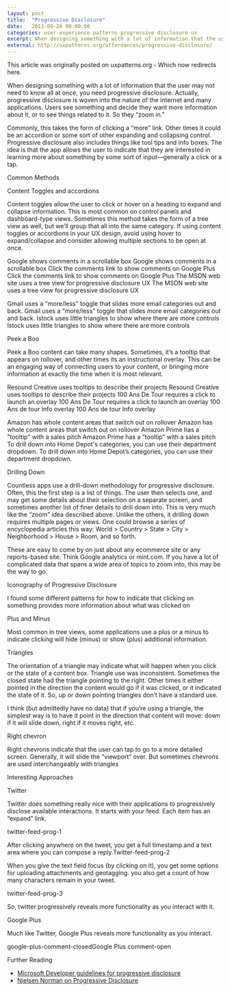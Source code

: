 ```yaml
---
layout: post
title:  "Progressive Disclosure"
date:   2013-09-26 00:00:00
categories: user-experience patterns progressive disclosure ux
excerpt: When designing something with a lot of information that the user may not need to know all at once, you need progressive disclosure. Users see something and decide they want more information about it, or to see things related to it. So they “zoom in.”
external: http://uxpatterns.org/affordances/progressive-disclosure/
---
```

This article was originally posted on uxpatterns.org - Which now redirects here.

When designing something with a lot of information that the user may not need to know all at once, you need progressive disclosure. Actually, progressive disclosure is woven into the nature of the internet and many applications. Users see something and decide they want more information about it, or to see things related to it. So they “zoom in.”

Commonly, this takes the form of clicking a “more” link. Other times it could be an accordion or some sort of other expanding and collapsing control. Progressive disclosure also includes things like tool tips and info boxes. The idea is that the app allows the user to  indicate that they are interested in learning more about something by some sort of input—generally a click or a tap.

Common Methods

Content Toggles and accordions

Content toggles allow the user to click or hover on a heading to expand and collapse information. This is most common on control panels and dashboard-type views. Sometimes this method takes the form of a tree view as well, but we’ll group that all into the same category. If using content toggles or accordions in your UX design, avoid using hover to expand/collapse and consider allowing multiple sections to be open at once.

Google shows comments in a scrollable box
Google shows comments in a scrollable box
Click the comments link to show comments on Google Plus
Click the comments link to show comments on Google Plus
The MSDN web site uses a tree view for progressive disclosure UX
The MSDN web site uses a tree view for progressive disclosure UX

Gmail uses a "more/less" toggle that slides more email categories out and back.
Gmail uses a “more/less” toggle that slides more email categories out and back.
Istock uses little triangles to show where there are more controls
Istock uses little triangles to show where there are more controls

Peek a Boo

Peek a Boo content can take many shapes. Sometimes, it’s a tooltip that appears on rollover, and other times its an instructional overlay. This can be an engaging way of connecting users to your content, or bringing more information at exactly the time when it is most relevant.

Resound Creative uses tooltips to describe their projects
Resound Creative uses tooltips to describe their projects
100 Ans De Tour requires a click to launch an overlay
100 Ans De Tour requires a click to launch an overlay
100 Ans de tour Info overlay
100 Ans de tour Info overlay

Amazon has whole content areas that switch out on rollover
Amazon has whole content areas that switch out on rollover
Amazon Prime has a "tooltip" with a sales pitch
Amazon Prime has a “tooltip” with a sales pitch
To drill down into Home Depot's categories, you can use their department dropdown.
To drill down into Home Depot’s categories, you can use their department dropdown.


Drilling Down

Countless apps use a drill-down methodology for progressive disclosure. Often, this the first step is a list of things. The user then selects one, and may get some details about their selection on a separate screen, and sometimes another list of finer details to drill down into. This is very much like the “zoom” idea described above. Unlike the others, it drilling down requires multiple pages or views. One could browse a series of encyclopedia articles this way: World > Country > State > City > Neighborhood > House > Room, and so forth.

These are easy to come by on just about any ecommerce site or any reports-based site. Think Google analytics or  mint.com. If you have a lot of complicated data that spans a wide area of topics to zoom into, this may be the way to go.

Iconography of Progressive Disclosure

I found some different patterns for how to indicate that clicking on something provides more information about what was clicked on

Plus and Minus

Most common in tree views, some applications use a plus or a minus to indicate clicking will hide (minus) or show (plus) additional information.

Triangles

The orientation of a triangle may indicate what will happen when you click or the state of a content box. Triangle use was inconsistent. Sometimes the closed state had the triangle pointing to the right. Other times it either pointed in the direction the content would go if it was clicked, or it indicated the state of it. So, up or down pointing triangles don’t have a standard use.

I think (but admittedly have no data) that if you’re using a triangle, the simplest way is to have it point in the direction that content will move: down if it will slide down, right if it moves right, etc.

Right chevron

Right chevrons indicate that the user can tap to go to a more detailed screen. Generally, it will slide the “viewport” over. But sometimes chevrons are used interchangeably with triangles

Interesting Approaches

Twitter

Twitter does something really nice with their applications to progressively disclose available interactions. It starts with your feed. Each item has an “expand” link.

twitter-feed-prog-1

After clicking anywhere on the tweet, you get a full timestamp and a text area where you can compose a reply.Twitter-feed-prog-2

When you give the text field focus (by clicking on it), you get some options for uploading attachments and geotagging. you also get a count of how many characters remain in your tweet.

twitter-feed-prog-3

So, twitter progressively reveals more functionality as you interact with it.

Google Plus

Much like Twitter, Google Plus reveals more functionality as you interact.

google-plus-comment-closedGoogle Plus comment-open

Further Reading

- [Microsoft Developer guidelines for progressive disclosure](http://msdn.microsoft.com/en-us/library/windows/desktop/aa511487.aspx)
- [Nielsen Norman on Progressive Disclosure](http://www.nngroup.com/articles/progressive-disclosure/)
